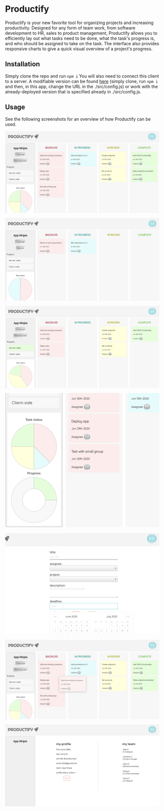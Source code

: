 # Productify

Productify is your new favorite tool for organizing projects and increasing productivity. Designed for any form of team work, from software development to HR, sales to product management, Productify allows you to efficiently lay out what tasks need to be done, what the task's progress is, and who should be assigned to take on the task. The interface also provides responsive charts to give a quick visual overview of a project's progress.

## Installation

Simply clone the repo and run ```npm i```
You will also need to connect this client to a server. A modifiable version can be found [here](https://github.com/ailsamm/productify-server) (simply clone, run ```npm i``` and then, in this app, change the URL in the ./src/config.js) or work with the already-deployed version that is specified already in ./src/config.js.

## Usage
See the following screenshots for an overview of how Productify can be used.

![projects page](./public/images/projects.png)

![show only my tasks](./public/images/showonlymine.png)

![filter by project](./public/images/filterbyproject.png)

![charts](./public/images/charts.png)

![add new task](./public/images/addtask.png)

![move tasks](./public/images/movetasks.png)

![my profile](./public/images/myprofile.png)